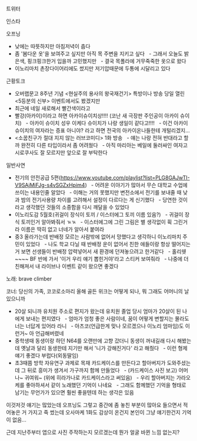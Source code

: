 


트위터



인스타

오프닝
- 낮에는 따뜻하지만 아침저녁이 춥다
- 좀 '봄다운 옷'을 보여주고 싶지만 아직 목 주변을 지키고 싶다
  - 그래서 오늘도 밝은색, 핑크핑크한거 입을까 고민했지만
  - 결국 목폴라에 거무죽죽한 옷으로 왔다
- 이노리마치 촌장다이어리에도 썼지만 저기압때문에 두통에 시달리고 있다

근황토크
- 오버랩문고 8주년 기념 <현실주의 용사의 왕국재건기> 특방이나 방송 당일 열린 <5등분의 신부> 이벤트에서도 봤겠지만
- 최근에 네일 새로해서 빨간색이라고
- 빨강(아카이)이라고 하면 아카이슈이치상!!!! (코난 새 극장판 주인공이 아카이 슈이치)
  - 아카이 슈이치 성우 이케다 슈이치가 나랑 생일이 같다고!!!!
  - 이건 아카이 슈이치의 여자라는 증표 아니야? 라고 하면 전국의 아카이온나들한테 개털리겠지...
- <소꿉친구가 절대 지지 않는 러브코미디> 1화 방송
  - 얘는 나랑 전혀 반대라고 할까 완전히 다른 타입이라서 좀 어려웠다
  - 아직 마리아는 베일에 둘러싸인 여자고 시로쿠사도 잘 모르지만 앞으로 잘 부탁한다

일반사연
- 전기의 안전공급 5편(https://www.youtube.com/playlist?list=PLG8GAJwTI-V9SAjMiFJg-s4vSGZxHpim4)
  - 어려운 이야기가 많아서 무슨 대학교 수업에 쓰이는 내용인줄 알았다
  - 이해는 거의 못했지만 변전소에서 전기를 보내줄 때 낮과 밤의 전기사용량 차이를 고려해서 설정이 다르다는 게 신기했다
  - 당연한 것이라고 생각했던 것들의 소중함을 다시 깨달을 수 있었다
- 이노리도감 5월호(귀걸이 장식이 토끼 / 이스터에그 토끼 이름 있음?)
  - 귀걸이 장식 토끼인거 알아봐줘서 ㄳㄳ
  - 이스터에그에 그린 그림은 별 생각없이 휙 그린거라 이름은 딱히 없고 너네가 알아서 붙여라
- 중3 올라가는데 반배정 모르는 사람밖에 없어서 망했다고 생각하니 이노리마치 주민이 있었다
  - 나도 학교 다닐 때 반배정 운이 없어서 친한 애들이랑 항상 떨어지는거 보면 선생들이 반배정 압력넣어서 새 환경에 던져놓으려고 한거같다
  - 홀리쉣~~~~ BF 반에 가서 '이거 우리 얘기 뽑힌거야'라고 스티커 보여줘라
  - 나중에 더 친해져서 내 라이브나 이벤트 같이 왔으면 좋겠다

노래: brave climber

코너: 당신의 가족, 코코로소마리
올해 골든 위크는 어떻게 되나, 뭐 그래도 어머니의 날 있으니까
- 20살 되니까 유치원 주소로 편지가 왔는데 유치원 졸업 당시 엄마가 20살이 된 나에게 보내는 편지였다
  - 엄마가 엄청 좋은 사람이네, 꿈이 어떻게 변할지는 몰라도 너는 너답게 있어라 라니
  - 아츠코(언급한게 맞나 모르겠으나 이노리 엄마임)도 이런거~ 아 언급해버렸네
- 중학생때 동생이랑 하던 N64를 오랜만에 고향 갔더니 동생이 꺼내길래 다시 해봤는데 옛날과 달리 동생한테 지기만 해서 '니가 강해진거다' 라고 해줬다
  - 이런 형제 얘기 좋겠다 부럽다(외동딸임)
- 초3때쯤 방학 자유연구 과제로 목재 카드케이스를 만든다고 할아버지가 도와주셨는데 그 뒤로 흥미가 생겨서 가구까지 함께 만들었다
  - (카드케이스 사진 보고) 어머나~ 귀여워~ (위에 히라가나로 카드케이스라고 써있음)
  - 우리 할아버지는 가라오케를 좋아하셔서 같이 노래했던 기억이 나네요
  - 그래도 함께했던 기억을 형태로 남기는 무언가가 있으면 훨씬 좋을텐데 하는 생각은 있음

이것저것 얘기는 많았는데 오프닝도 그렇고 중간에 좀 놓친 부분이 많아요
들으면서 적어놓은 거 가지고 죽 썼는데 오사마케 1화도 감상이 온건지 본인이 그냥 얘기한건지 기억이 없음...

근데 지난주부터 앱으로 사진 주작하는지 모르겠는데 뭔가 얼굴 바뀐 느낌 없는지?
